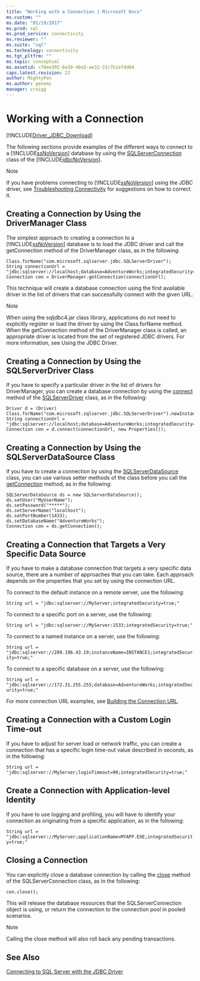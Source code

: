 ```yaml
---
title: "Working with a Connection | Microsoft Docs"
ms.custom: ""
ms.date: "01/19/2017"
ms.prod: sql
ms.prod_service: connectivity
ms.reviewer: ""
ms.suite: "sql"
ms.technology: connectivity
ms.tgt_pltfrm: ""
ms.topic: conceptual
ms.assetid: cf8ee392-8a10-40a3-ae32-31c7b1efdd04
caps.latest.revision: 22
author: MightyPen
ms.author: genemi
manager: craigg
---
```

# Working with a Connection
[!INCLUDE[Driver_JDBC_Download](../../includes/driver_jdbc_download.md)]

  The following sections provide examples of the different ways to connect to a [!INCLUDE[ssNoVersion](../../includes/ssnoversion_md.md)] database by using the [SQLServerConnection](../../connect/jdbc/reference/sqlserverconnection-class.md) class of the [!INCLUDE[jdbcNoVersion](../../includes/jdbcnoversion_md.md)].  
  
> [!NOTE]  
>  If you have problems connecting to [!INCLUDE[ssNoVersion](../../includes/ssnoversion_md.md)] using the JDBC driver, see [Troubleshooting Connectivity](../../connect/jdbc/troubleshooting-connectivity.md) for suggestions on how to correct it.  
  
## Creating a Connection by Using the DriverManager Class  
 The simplest approach to creating a connection to a [!INCLUDE[ssNoVersion](../../includes/ssnoversion_md.md)] database is to load the JDBC driver and call the getConnection method of the DriverManager class, as in the following:  
  
```  
Class.forName("com.microsoft.sqlserver.jdbc.SQLServerDriver");  
String connectionUrl = "jdbc:sqlserver://localhost;database=AdventureWorks;integratedSecurity=true;"  
Connection con = DriverManager.getConnection(connectionUrl);  
```  
  
 This technique will create a database connection using the first available driver in the list of drivers that can successfully connect with the given URL.  
  
> [!NOTE]  
>  When using the sqljdbc4.jar class library, applications do not need to explicitly register or load the driver by using the Class.forName method. When the getConnection method of the DriverManager class is called, an appropriate driver is located from the set of registered JDBC drivers. For more information, see Using the JDBC Driver.  
  
## Creating a Connection by Using the SQLServerDriver Class  
 If you have to specify a particular driver in the list of drivers for DriverManager, you can create a database connection by using the [connect](../../connect/jdbc/reference/connect-method-sqlserverdriver.md) method of the [SQLServerDriver](../../connect/jdbc/reference/sqlserverdriver-class.md) class, as in the following:  
  
```  
Driver d = (Driver) Class.forName("com.microsoft.sqlserver.jdbc.SQLServerDriver").newInstance();  
String connectionUrl = "jdbc:sqlserver://localhost;database=AdventureWorks;integratedSecurity=true;"  
Connection con = d.connect(connectionUrl, new Properties());  
```  
  
## Creating a Connection by Using the SQLServerDataSource Class  
 If you have to create a connection by using the [SQLServerDataSource](../../connect/jdbc/reference/sqlserverdatasource-class.md) class, you can use various setter methods of the class before you call the [getConnection](../../connect/jdbc/reference/getconnection-method.md) method, as in the following:  
  
```  
SQLServerDataSource ds = new SQLServerDataSource();  
ds.setUser("MyUserName");  
ds.setPassword("*****");  
ds.setServerName("localhost");  
ds.setPortNumber(1433);   
ds.setDatabaseName("AdventureWorks");  
Connection con = ds.getConnection();  
```  
  
## Creating a Connection that Targets a Very Specific Data Source  
 If you have to make a database connection that targets a very specific data source, there are a number of approaches that you can take. Each approach depends on the properties that you set by using the connection URL.  
  
 To connect to the default instance on a remote server, use the following:  
  
 `String url = "jdbc:sqlserver://MyServer;integratedSecurity=true;"`  
  
 To connect to a specific port on a server, use the following:  
  
 `String url = "jdbc:sqlserver://MyServer:1533;integratedSecurity=true;"`  
  
 To connect to a named instance on a server, use the following:  
  
 `String url = "jdbc:sqlserver://209.196.43.19;instanceName=INSTANCE1;integratedSecurity=true;"`  
  
 To connect to a specific database on a server, use the following:  
  
 `String url = "jdbc:sqlserver://172.31.255.255;database=AdventureWorks;integratedSecurity=true;"`  
  
 For more connection URL examples, see [Building the Connection URL](../../connect/jdbc/building-the-connection-url.md).  
  
## Creating a Connection with a Custom Login Time-out  
 If you have to adjust for server load or network traffic, you can create a connection that has a specific login time-out value described in seconds, as in the following:  
  
 `String url = "jdbc:sqlserver://MyServer;loginTimeout=90;integratedSecurity=true;"`  
  
## Create a Connection with Application-level Identity  
 If you have to use logging and profiling, you will have to identify your connection as originating from a specific application, as in the following:  
  
 `String url = "jdbc:sqlserver://MyServer;applicationName=MYAPP.EXE;integratedSecurity=true;"`  
  
## Closing a Connection  
 You can explicitly close a database connection by calling the [close](../../connect/jdbc/reference/close-method-sqlserverconnection.md) method of the SQLServerConnection class, as in the following:  
  
 `con.close();`  
  
 This will release the database resources that the SQLServerConnection object is using, or return the connection to the connection pool in pooled scenarios.  
  
> [!NOTE]  
>  Calling the close method will also roll back any pending transactions.  
  
## See Also  
 [Connecting to SQL Server with the JDBC Driver](../../connect/jdbc/connecting-to-sql-server-with-the-jdbc-driver.md)  
  
  
